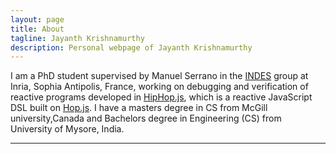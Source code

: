 ```yaml
---
layout: page
title: About
tagline: Jayanth Krishnamurthy 
description: Personal webpage of Jayanth Krishnamurthy
---
```

I am a  PhD student supervised by Manuel Serrano in the [INDES](https://team.inria.fr/indes/) group
at Inria, Sophia Antipolis, France,
working on debugging and verification of reactive programs developed in 
[HipHop.js](http://hop-dev.inria.fr/home/hiphop/index.html), which is a reactive JavaScript DSL built on [Hop.js](http://hop.inria.fr/home/index.html).  I have a masters degree in CS from McGill university,Canada and Bachelors degree in Engineering (CS) from University of Mysore, India.


---
